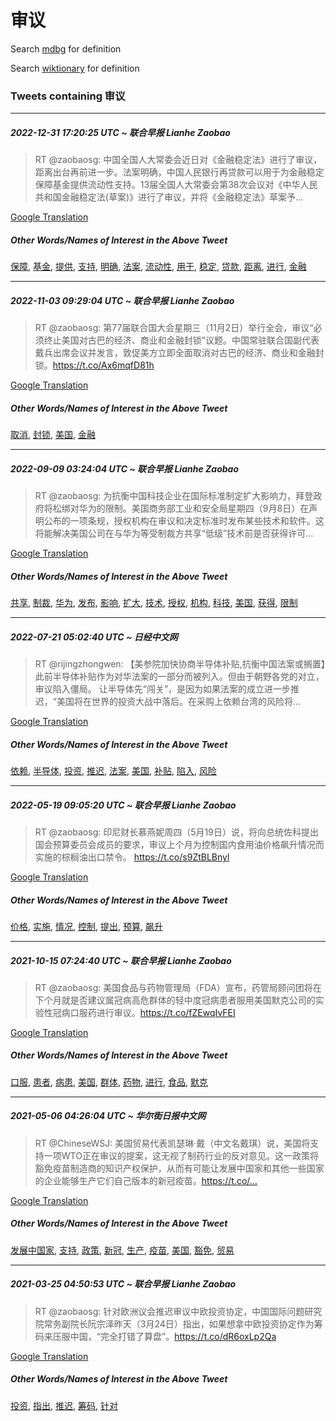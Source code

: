 # 审议

Search [mdbg](https://www.mdbg.net/chinese/dictionary?page=worddict&wdrst=0&wdqb=审议) for definition

Search [wiktionary](https://en.wiktionary.org/wiki/审议) for definition

### Tweets containing 审议

___
##### 2022-12-31 17:20:25 UTC ~ 联合早报 Lianhe Zaobao
> RT @zaobaosg: 中国全国人大常委会近日对《金融稳定法》进行了审议，距离出台再前进一步。法案明确，中国人民银行再贷款可以用于为金融稳定保障基金提供流动性支持。13届全国人大常委会第38次会议对《中华人民共和国金融稳定法(草案)》进行了审议，并将《金融稳定法》草案予…

[Google Translation](https://translate.google.com/?hi=en&tab=TT&sl=zh-CN&tl=en&op=translate&text=RT+%40zaobaosg%3A+%E4%B8%AD%E5%9B%BD%E5%85%A8%E5%9B%BD%E4%BA%BA%E5%A4%A7%E5%B8%B8%E5%A7%94%E4%BC%9A%E8%BF%91%E6%97%A5%E5%AF%B9%E3%80%8A%E9%87%91%E8%9E%8D%E7%A8%B3%E5%AE%9A%E6%B3%95%E3%80%8B%E8%BF%9B%E8%A1%8C%E4%BA%86%E5%AE%A1%E8%AE%AE%EF%BC%8C%E8%B7%9D%E7%A6%BB%E5%87%BA%E5%8F%B0%E5%86%8D%E5%89%8D%E8%BF%9B%E4%B8%80%E6%AD%A5%E3%80%82%E6%B3%95%E6%A1%88%E6%98%8E%E7%A1%AE%EF%BC%8C%E4%B8%AD%E5%9B%BD%E4%BA%BA%E6%B0%91%E9%93%B6%E8%A1%8C%E5%86%8D%E8%B4%B7%E6%AC%BE%E5%8F%AF%E4%BB%A5%E7%94%A8%E4%BA%8E%E4%B8%BA%E9%87%91%E8%9E%8D%E7%A8%B3%E5%AE%9A%E4%BF%9D%E9%9A%9C%E5%9F%BA%E9%87%91%E6%8F%90%E4%BE%9B%E6%B5%81%E5%8A%A8%E6%80%A7%E6%94%AF%E6%8C%81%E3%80%8213%E5%B1%8A%E5%85%A8%E5%9B%BD%E4%BA%BA%E5%A4%A7%E5%B8%B8%E5%A7%94%E4%BC%9A%E7%AC%AC38%E6%AC%A1%E4%BC%9A%E8%AE%AE%E5%AF%B9%E3%80%8A%E4%B8%AD%E5%8D%8E%E4%BA%BA%E6%B0%91%E5%85%B1%E5%92%8C%E5%9B%BD%E9%87%91%E8%9E%8D%E7%A8%B3%E5%AE%9A%E6%B3%95%28%E8%8D%89%E6%A1%88%29%E3%80%8B%E8%BF%9B%E8%A1%8C%E4%BA%86%E5%AE%A1%E8%AE%AE%EF%BC%8C%E5%B9%B6%E5%B0%86%E3%80%8A%E9%87%91%E8%9E%8D%E7%A8%B3%E5%AE%9A%E6%B3%95%E3%80%8B%E8%8D%89%E6%A1%88%E4%BA%88%E2%80%A6)
##### Other Words/Names of Interest in the Above Tweet
[保障](保障.md), [基金](基金.md), [提供](提供.md), [支持](支持.md), [明确](明确.md), [法案](法案.md), [流动性](流动性.md), [用于](用于.md), [稳定](稳定.md), [贷款](贷款.md), [距离](距离.md), [进行](进行.md), [金融](金融.md)
___
##### 2022-11-03 09:29:04 UTC ~ 联合早报 Lianhe Zaobao
> RT @zaobaosg: 第77届联合国大会星期三（11月2日）举行全会，审议“必须终止美国对古巴的经济、商业和金融封锁”议题。中国常驻联合国副代表戴兵出席会议并发言，敦促美方立即全面取消对古巴的经济、商业和金融封锁。https://t.co/Ax6mqfD81h

[Google Translation](https://translate.google.com/?hi=en&tab=TT&sl=zh-CN&tl=en&op=translate&text=RT+%40zaobaosg%3A+%E7%AC%AC77%E5%B1%8A%E8%81%94%E5%90%88%E5%9B%BD%E5%A4%A7%E4%BC%9A%E6%98%9F%E6%9C%9F%E4%B8%89%EF%BC%8811%E6%9C%882%E6%97%A5%EF%BC%89%E4%B8%BE%E8%A1%8C%E5%85%A8%E4%BC%9A%EF%BC%8C%E5%AE%A1%E8%AE%AE%E2%80%9C%E5%BF%85%E9%A1%BB%E7%BB%88%E6%AD%A2%E7%BE%8E%E5%9B%BD%E5%AF%B9%E5%8F%A4%E5%B7%B4%E7%9A%84%E7%BB%8F%E6%B5%8E%E3%80%81%E5%95%86%E4%B8%9A%E5%92%8C%E9%87%91%E8%9E%8D%E5%B0%81%E9%94%81%E2%80%9D%E8%AE%AE%E9%A2%98%E3%80%82%E4%B8%AD%E5%9B%BD%E5%B8%B8%E9%A9%BB%E8%81%94%E5%90%88%E5%9B%BD%E5%89%AF%E4%BB%A3%E8%A1%A8%E6%88%B4%E5%85%B5%E5%87%BA%E5%B8%AD%E4%BC%9A%E8%AE%AE%E5%B9%B6%E5%8F%91%E8%A8%80%EF%BC%8C%E6%95%A6%E4%BF%83%E7%BE%8E%E6%96%B9%E7%AB%8B%E5%8D%B3%E5%85%A8%E9%9D%A2%E5%8F%96%E6%B6%88%E5%AF%B9%E5%8F%A4%E5%B7%B4%E7%9A%84%E7%BB%8F%E6%B5%8E%E3%80%81%E5%95%86%E4%B8%9A%E5%92%8C%E9%87%91%E8%9E%8D%E5%B0%81%E9%94%81%E3%80%82https%3A%2F%2Ft.co%2FAx6mqfD81h)
##### Other Words/Names of Interest in the Above Tweet
[取消](取消.md), [封锁](封锁.md), [美国](美国.md), [金融](金融.md)
___
##### 2022-09-09 03:24:04 UTC ~ 联合早报 Lianhe Zaobao
> RT @zaobaosg: 为抗衡中国科技企业在国际标准制定扩大影响力，拜登政府将松绑对华为的限制。美国商务部工业和安全局星期四（9月8日）在声明公布的一项条规，授权机构在审议和决定标准时发布某些技术和软件。这将能解决美国公司在与华为等受制裁方共享“低级”技术前是否获得许可…

[Google Translation](https://translate.google.com/?hi=en&tab=TT&sl=zh-CN&tl=en&op=translate&text=RT+%40zaobaosg%3A+%E4%B8%BA%E6%8A%97%E8%A1%A1%E4%B8%AD%E5%9B%BD%E7%A7%91%E6%8A%80%E4%BC%81%E4%B8%9A%E5%9C%A8%E5%9B%BD%E9%99%85%E6%A0%87%E5%87%86%E5%88%B6%E5%AE%9A%E6%89%A9%E5%A4%A7%E5%BD%B1%E5%93%8D%E5%8A%9B%EF%BC%8C%E6%8B%9C%E7%99%BB%E6%94%BF%E5%BA%9C%E5%B0%86%E6%9D%BE%E7%BB%91%E5%AF%B9%E5%8D%8E%E4%B8%BA%E7%9A%84%E9%99%90%E5%88%B6%E3%80%82%E7%BE%8E%E5%9B%BD%E5%95%86%E5%8A%A1%E9%83%A8%E5%B7%A5%E4%B8%9A%E5%92%8C%E5%AE%89%E5%85%A8%E5%B1%80%E6%98%9F%E6%9C%9F%E5%9B%9B%EF%BC%889%E6%9C%888%E6%97%A5%EF%BC%89%E5%9C%A8%E5%A3%B0%E6%98%8E%E5%85%AC%E5%B8%83%E7%9A%84%E4%B8%80%E9%A1%B9%E6%9D%A1%E8%A7%84%EF%BC%8C%E6%8E%88%E6%9D%83%E6%9C%BA%E6%9E%84%E5%9C%A8%E5%AE%A1%E8%AE%AE%E5%92%8C%E5%86%B3%E5%AE%9A%E6%A0%87%E5%87%86%E6%97%B6%E5%8F%91%E5%B8%83%E6%9F%90%E4%BA%9B%E6%8A%80%E6%9C%AF%E5%92%8C%E8%BD%AF%E4%BB%B6%E3%80%82%E8%BF%99%E5%B0%86%E8%83%BD%E8%A7%A3%E5%86%B3%E7%BE%8E%E5%9B%BD%E5%85%AC%E5%8F%B8%E5%9C%A8%E4%B8%8E%E5%8D%8E%E4%B8%BA%E7%AD%89%E5%8F%97%E5%88%B6%E8%A3%81%E6%96%B9%E5%85%B1%E4%BA%AB%E2%80%9C%E4%BD%8E%E7%BA%A7%E2%80%9D%E6%8A%80%E6%9C%AF%E5%89%8D%E6%98%AF%E5%90%A6%E8%8E%B7%E5%BE%97%E8%AE%B8%E5%8F%AF%E2%80%A6)
##### Other Words/Names of Interest in the Above Tweet
[共享](共享.md), [制裁](制裁.md), [华为](华为.md), [发布](发布.md), [影响](影响.md), [扩大](扩大.md), [技术](技术.md), [授权](授权.md), [机构](机构.md), [科技](科技.md), [美国](美国.md), [获得](获得.md), [限制](限制.md)
___
##### 2022-07-21 05:02:40 UTC ~ 日经中文网
> RT @rijingzhongwen: 【美参院加快协商半导体补贴,抗衡中国法案或搁置】此前半导体补贴作为对华法案的一部分而被列入。但由于朝野各党的对立，审议陷入僵局。 让半导体先“闯关”，是因为如果法案的成立进一步推迟，“美国将在世界的投资大战中落后。在采购上依赖台湾的风险将…

[Google Translation](https://translate.google.com/?hi=en&tab=TT&sl=zh-CN&tl=en&op=translate&text=RT+%40rijingzhongwen%3A+%E3%80%90%E7%BE%8E%E5%8F%82%E9%99%A2%E5%8A%A0%E5%BF%AB%E5%8D%8F%E5%95%86%E5%8D%8A%E5%AF%BC%E4%BD%93%E8%A1%A5%E8%B4%B4%2C%E6%8A%97%E8%A1%A1%E4%B8%AD%E5%9B%BD%E6%B3%95%E6%A1%88%E6%88%96%E6%90%81%E7%BD%AE%E3%80%91%E6%AD%A4%E5%89%8D%E5%8D%8A%E5%AF%BC%E4%BD%93%E8%A1%A5%E8%B4%B4%E4%BD%9C%E4%B8%BA%E5%AF%B9%E5%8D%8E%E6%B3%95%E6%A1%88%E7%9A%84%E4%B8%80%E9%83%A8%E5%88%86%E8%80%8C%E8%A2%AB%E5%88%97%E5%85%A5%E3%80%82%E4%BD%86%E7%94%B1%E4%BA%8E%E6%9C%9D%E9%87%8E%E5%90%84%E5%85%9A%E7%9A%84%E5%AF%B9%E7%AB%8B%EF%BC%8C%E5%AE%A1%E8%AE%AE%E9%99%B7%E5%85%A5%E5%83%B5%E5%B1%80%E3%80%82+%E8%AE%A9%E5%8D%8A%E5%AF%BC%E4%BD%93%E5%85%88%E2%80%9C%E9%97%AF%E5%85%B3%E2%80%9D%EF%BC%8C%E6%98%AF%E5%9B%A0%E4%B8%BA%E5%A6%82%E6%9E%9C%E6%B3%95%E6%A1%88%E7%9A%84%E6%88%90%E7%AB%8B%E8%BF%9B%E4%B8%80%E6%AD%A5%E6%8E%A8%E8%BF%9F%EF%BC%8C%E2%80%9C%E7%BE%8E%E5%9B%BD%E5%B0%86%E5%9C%A8%E4%B8%96%E7%95%8C%E7%9A%84%E6%8A%95%E8%B5%84%E5%A4%A7%E6%88%98%E4%B8%AD%E8%90%BD%E5%90%8E%E3%80%82%E5%9C%A8%E9%87%87%E8%B4%AD%E4%B8%8A%E4%BE%9D%E8%B5%96%E5%8F%B0%E6%B9%BE%E7%9A%84%E9%A3%8E%E9%99%A9%E5%B0%86%E2%80%A6)
##### Other Words/Names of Interest in the Above Tweet
[依赖](依赖.md), [半导体](半导体.md), [投资](投资.md), [推迟](推迟.md), [法案](法案.md), [美国](美国.md), [补贴](补贴.md), [陷入](陷入.md), [风险](风险.md)
___
##### 2022-05-19 09:05:20 UTC ~ 联合早报 Lianhe Zaobao
> RT @zaobaosg: 印尼财长慕燕妮周四（5月19日）说，将向总统佐科提出国会预算委员会成员的要求，审议上个月为控制国内食用油价格飙升情况而实施的棕榈油出口禁令。 https://t.co/s9ZtBLBnyl

[Google Translation](https://translate.google.com/?hi=en&tab=TT&sl=zh-CN&tl=en&op=translate&text=RT+%40zaobaosg%3A+%E5%8D%B0%E5%B0%BC%E8%B4%A2%E9%95%BF%E6%85%95%E7%87%95%E5%A6%AE%E5%91%A8%E5%9B%9B%EF%BC%885%E6%9C%8819%E6%97%A5%EF%BC%89%E8%AF%B4%EF%BC%8C%E5%B0%86%E5%90%91%E6%80%BB%E7%BB%9F%E4%BD%90%E7%A7%91%E6%8F%90%E5%87%BA%E5%9B%BD%E4%BC%9A%E9%A2%84%E7%AE%97%E5%A7%94%E5%91%98%E4%BC%9A%E6%88%90%E5%91%98%E7%9A%84%E8%A6%81%E6%B1%82%EF%BC%8C%E5%AE%A1%E8%AE%AE%E4%B8%8A%E4%B8%AA%E6%9C%88%E4%B8%BA%E6%8E%A7%E5%88%B6%E5%9B%BD%E5%86%85%E9%A3%9F%E7%94%A8%E6%B2%B9%E4%BB%B7%E6%A0%BC%E9%A3%99%E5%8D%87%E6%83%85%E5%86%B5%E8%80%8C%E5%AE%9E%E6%96%BD%E7%9A%84%E6%A3%95%E6%A6%88%E6%B2%B9%E5%87%BA%E5%8F%A3%E7%A6%81%E4%BB%A4%E3%80%82+https%3A%2F%2Ft.co%2Fs9ZtBLBnyl)
##### Other Words/Names of Interest in the Above Tweet
[价格](价格.md), [实施](实施.md), [情况](情况.md), [控制](控制.md), [提出](提出.md), [预算](预算.md), [飙升](飙升.md)
___
##### 2021-10-15 07:24:40 UTC ~ 联合早报 Lianhe Zaobao
> RT @zaobaosg: 美国食品与药物管理局（FDA）宣布，药管局顾问团将在下个月就是否建议属冠病高危群体的轻中度冠病患者服用美国默克公司的实验性冠病口服药进行审议。https://t.co/fZEwqIvFEI

[Google Translation](https://translate.google.com/?hi=en&tab=TT&sl=zh-CN&tl=en&op=translate&text=RT+%40zaobaosg%3A+%E7%BE%8E%E5%9B%BD%E9%A3%9F%E5%93%81%E4%B8%8E%E8%8D%AF%E7%89%A9%E7%AE%A1%E7%90%86%E5%B1%80%EF%BC%88FDA%EF%BC%89%E5%AE%A3%E5%B8%83%EF%BC%8C%E8%8D%AF%E7%AE%A1%E5%B1%80%E9%A1%BE%E9%97%AE%E5%9B%A2%E5%B0%86%E5%9C%A8%E4%B8%8B%E4%B8%AA%E6%9C%88%E5%B0%B1%E6%98%AF%E5%90%A6%E5%BB%BA%E8%AE%AE%E5%B1%9E%E5%86%A0%E7%97%85%E9%AB%98%E5%8D%B1%E7%BE%A4%E4%BD%93%E7%9A%84%E8%BD%BB%E4%B8%AD%E5%BA%A6%E5%86%A0%E7%97%85%E6%82%A3%E8%80%85%E6%9C%8D%E7%94%A8%E7%BE%8E%E5%9B%BD%E9%BB%98%E5%85%8B%E5%85%AC%E5%8F%B8%E7%9A%84%E5%AE%9E%E9%AA%8C%E6%80%A7%E5%86%A0%E7%97%85%E5%8F%A3%E6%9C%8D%E8%8D%AF%E8%BF%9B%E8%A1%8C%E5%AE%A1%E8%AE%AE%E3%80%82https%3A%2F%2Ft.co%2FfZEwqIvFEI)
##### Other Words/Names of Interest in the Above Tweet
[口服](口服.md), [患者](患者.md), [病患](病患.md), [美国](美国.md), [群体](群体.md), [药物](药物.md), [进行](进行.md), [食品](食品.md), [默克](默克.md)
___
##### 2021-05-06 04:26:04 UTC ~ 华尔街日报中文网
> RT @ChineseWSJ: 美国贸易代表凯瑟琳·戴（中文名戴琪）说，美国将支持一项WTO正在审议的提案，这无视了制药行业的反对意见。这一政策将豁免疫苗制造商的知识产权保护，从而有可能让发展中国家和其他一些国家的企业能够生产它们自己版本的新冠疫苗。https://t.co/…

[Google Translation](https://translate.google.com/?hi=en&tab=TT&sl=zh-CN&tl=en&op=translate&text=RT+%40ChineseWSJ%3A+%E7%BE%8E%E5%9B%BD%E8%B4%B8%E6%98%93%E4%BB%A3%E8%A1%A8%E5%87%AF%E7%91%9F%E7%90%B3%C2%B7%E6%88%B4%EF%BC%88%E4%B8%AD%E6%96%87%E5%90%8D%E6%88%B4%E7%90%AA%EF%BC%89%E8%AF%B4%EF%BC%8C%E7%BE%8E%E5%9B%BD%E5%B0%86%E6%94%AF%E6%8C%81%E4%B8%80%E9%A1%B9WTO%E6%AD%A3%E5%9C%A8%E5%AE%A1%E8%AE%AE%E7%9A%84%E6%8F%90%E6%A1%88%EF%BC%8C%E8%BF%99%E6%97%A0%E8%A7%86%E4%BA%86%E5%88%B6%E8%8D%AF%E8%A1%8C%E4%B8%9A%E7%9A%84%E5%8F%8D%E5%AF%B9%E6%84%8F%E8%A7%81%E3%80%82%E8%BF%99%E4%B8%80%E6%94%BF%E7%AD%96%E5%B0%86%E8%B1%81%E5%85%8D%E7%96%AB%E8%8B%97%E5%88%B6%E9%80%A0%E5%95%86%E7%9A%84%E7%9F%A5%E8%AF%86%E4%BA%A7%E6%9D%83%E4%BF%9D%E6%8A%A4%EF%BC%8C%E4%BB%8E%E8%80%8C%E6%9C%89%E5%8F%AF%E8%83%BD%E8%AE%A9%E5%8F%91%E5%B1%95%E4%B8%AD%E5%9B%BD%E5%AE%B6%E5%92%8C%E5%85%B6%E4%BB%96%E4%B8%80%E4%BA%9B%E5%9B%BD%E5%AE%B6%E7%9A%84%E4%BC%81%E4%B8%9A%E8%83%BD%E5%A4%9F%E7%94%9F%E4%BA%A7%E5%AE%83%E4%BB%AC%E8%87%AA%E5%B7%B1%E7%89%88%E6%9C%AC%E7%9A%84%E6%96%B0%E5%86%A0%E7%96%AB%E8%8B%97%E3%80%82https%3A%2F%2Ft.co%2F%E2%80%A6)
##### Other Words/Names of Interest in the Above Tweet
[发展中国家](发展中国家.md), [支持](支持.md), [政策](政策.md), [新冠](新冠.md), [生产](生产.md), [疫苗](疫苗.md), [美国](美国.md), [豁免](豁免.md), [贸易](贸易.md)
___
##### 2021-03-25 04:50:53 UTC ~ 联合早报 Lianhe Zaobao
> RT @zaobaosg: 针对欧洲议会推迟审议中欧投资协定，中国国际问题研究院常务副院长阮宗泽昨天（3月24日）指出，如果想拿中欧投资协定作为筹码来压服中国，“完全打错了算盘”。https://t.co/dR6oxLp2Qa

[Google Translation](https://translate.google.com/?hi=en&tab=TT&sl=zh-CN&tl=en&op=translate&text=RT+%40zaobaosg%3A+%E9%92%88%E5%AF%B9%E6%AC%A7%E6%B4%B2%E8%AE%AE%E4%BC%9A%E6%8E%A8%E8%BF%9F%E5%AE%A1%E8%AE%AE%E4%B8%AD%E6%AC%A7%E6%8A%95%E8%B5%84%E5%8D%8F%E5%AE%9A%EF%BC%8C%E4%B8%AD%E5%9B%BD%E5%9B%BD%E9%99%85%E9%97%AE%E9%A2%98%E7%A0%94%E7%A9%B6%E9%99%A2%E5%B8%B8%E5%8A%A1%E5%89%AF%E9%99%A2%E9%95%BF%E9%98%AE%E5%AE%97%E6%B3%BD%E6%98%A8%E5%A4%A9%EF%BC%883%E6%9C%8824%E6%97%A5%EF%BC%89%E6%8C%87%E5%87%BA%EF%BC%8C%E5%A6%82%E6%9E%9C%E6%83%B3%E6%8B%BF%E4%B8%AD%E6%AC%A7%E6%8A%95%E8%B5%84%E5%8D%8F%E5%AE%9A%E4%BD%9C%E4%B8%BA%E7%AD%B9%E7%A0%81%E6%9D%A5%E5%8E%8B%E6%9C%8D%E4%B8%AD%E5%9B%BD%EF%BC%8C%E2%80%9C%E5%AE%8C%E5%85%A8%E6%89%93%E9%94%99%E4%BA%86%E7%AE%97%E7%9B%98%E2%80%9D%E3%80%82https%3A%2F%2Ft.co%2FdR6oxLp2Qa)
##### Other Words/Names of Interest in the Above Tweet
[投资](投资.md), [指出](指出.md), [推迟](推迟.md), [筹码](筹码.md), [针对](针对.md)
